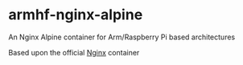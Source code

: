 # armhf-nginx-alpine

An Nginx Alpine container for Arm/Raspberry Pi based architectures

Based upon the official [Nginx](https://hub.docker.com/_/nginx/) container